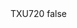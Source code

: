 <?xml version="1.0" encoding="UTF-8"?>
<CustomMetadata xmlns="http://soap.sforce.com/2006/04/metadata">
    <label>TXU720</label>
    <protected>false</protected>
</CustomMetadata>
